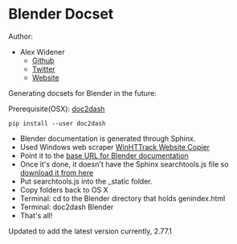 Blender Docset
=======================

Author:

* Alex Widener
    * [Github](http://www.github.com/alexwidener)
    * [Twitter](http://www.twitter.com/globalproctd)
    * [Website](http://alexwidener.com)

Generating docsets for Blender in the future:

Prerequisite(OSX):
[doc2dash](https://github.com/hynek/doc2dash/ "doc2dash")

    pip install --user doc2dash

* Blender documentation is generated through Sphinx.
* Used Windows web scraper [WinHTTrack Website Copier](http://www.httrack.com/page/2/)
* Point it to the [base URL for Blender documentation](http://www.blender.org/api/blender_python_api_2_75_1/ "Blender docs")
* Once it's done, it doesn't have the Sphinx searchtools.js file so [download it from here](http://sphinx-doc.org/_static/searchtools.js "searchtools.js")
* Put searchtools.js into the _static folder.
* Copy folders back to OS X
* Terminal: cd to the Blender directory that holds genindex.html
* Terminal: doc2dash Blender
* That's all!

Updated to add the latest version currently, 2.77.1
